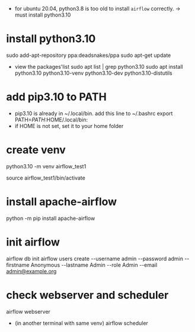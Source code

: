 * for ubuntu 20.04, python3.8 is too old to install `airflow` correctly.
-> must install python3.10

# install python3.10
sudo add-apt-repository ppa:deadsnakes/ppa
sudo apt-get update
* view the packages'list
sudo apt list | grep python3.10
sudo apt install python3.10 python3.10-venv python3.10-dev python3.10-distutils

# add pip3.10 to PATH
* pip3.10 is already in ~/.local/bin. add this line to ~/.bashrc
export PATH=$PATH:$HOME/.local/bin:
* if HOME is not set, set it to your home folder

# create venv
python3.10 -m venv airflow_test1

source airflow_test1/bin/activate

# install apache-airflow
python -m pip install apache-airflow

# init airflow
airflow db init
airflow users create --username admin --password admin --firstname Anonymous --lastname Admin --role Admin --email admin@example.org 

# check webserver and scheduler
airflow webserver
* (in another terminal with same venv)
airflow scheduler
